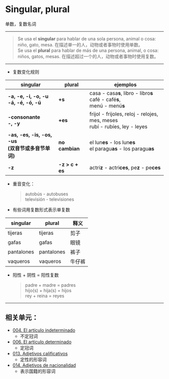 # Singular, plural
单数，复数名词

----

> Se usa el **singular** para hablar de una sola persona, animal o cosa: niño, gato, mesa. 在描述单一的人，动物或者事物时使用单数。
> <br>
> Se usa el **plural** para hablar de más de una persona, animal, o cosa: niños, gatos, mesas. 在描述超过一个的人，动物或者事物时使用复数。

----

* 复数变化规则

| singular | plural | ejemplos |
| --- | --- | --- |
| **-a, -e, -i, -o, -u <br> -á, -é, -ó, -ú** | **+s** | casa - casa**s**, libro - libro**s** <br> café - café**s**, <br> menú - menú**s** |
| **-consonante <br> -, -y** | **+es** | frijol - frijoles, reloj - relojes, mes, meses <br> rubí - rubíes, ley - leyes |
| **-as, -es, -is, -os, -us <br> (双音节或多音节单词)** | **no cambian** | el lun**es** - los lun**es** <br> el paragu**as** - los paragu**as** |
| **-z** | **-z > c + es** | actri**z** - actri**ces**, pe**z** - pe**ces** |

* 重音变化：

  > autobús - autobuses <br>
  > televisión - televisiones

* 有些词用复数形式表示单复数

| singular | plural | 释义 |
| --- | --- | --- |
| tijeras | tijeras | 剪子 |
| gafas | gafas | 眼镜 |
| pantalones | pantalones | 裤子 |
| vaqueros | vaqueros | 牛仔裤 |

* 阳性 + 阴性 = 阳性复数

  > padre + madre = padres <br>
  > hijo(s) + hija(s) = hijos <br>
  > rey + reina = reyes


----

## 相关单元：
- [004. El artículo indeterminado](004-un-una-unos-unas.md)
  - 不定冠词
- [006. El artículo determinado](006-el-la-los-las.md)
  - 定冠词
- [013. Adjetivos calificativos](013-un-coche-pequeño.md)
  - 定性的形容词
- [014. Adjetivos de nacionalidad](014-una-amiga-chilena.md)
  - 表示国籍的形容词

